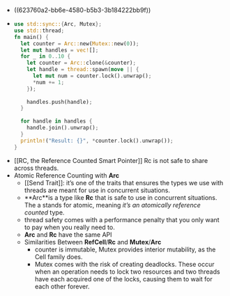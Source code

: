 - ((623760a2-bb6e-4580-b5b3-3b184222bb9f))
- ```rust
  use std::sync::{Arc, Mutex};
  use std::thread;
  fn main() {
    let counter = Arc::new(Mutex::new(0));
    let mut handles = vec![];
    for _ in 0..10 {
      let counter = Arc::clone(&counter);
      let handle = thread::spawn(move || {
        let mut num = counter.lock().unwrap();
        *num += 1;        
      });        
      
      handles.push(handle); 
    }
    
    for handle in handles {
      handle.join().unwrap();
    }
    println!("Result: {}", *counter.lock().unwrap());
  }
  ```
- [[RC<T>, the Reference Counted Smart Pointer]] Rc<T> is not safe to share across threads.
- Atomic Reference Counting with **Arc<T>**
	- [[Send Trait]]: it’s one of the traits that ensures the types we use with threads are meant for use in concurrent situations.
	- **Arc<T>**is a type like **Rc<T>** that is safe to use in concurrent situations. The a stands for atomic, meaning _it’s an atomically reference counted_ type.
	- thread safety comes with a performance penalty that you only want to pay when you really need to.
	- **Arc<T>** and **Rc<T>** have the same API
	- Similarities Between **RefCell<T>**/**Rc<T>** and  **Mutex<T>**/**Arc<T>**
		- counter is immutable, Mutex<T> provides interior mutability, as the Cell family does.
		- Mutex<T> comes with the risk of creating deadlocks. These occur when an operation needs to lock two resources and two threads have each acquired one of the locks, causing them to wait for each other forever.